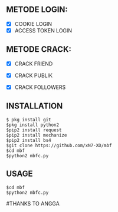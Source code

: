
## METODE LOGIN:
- [x] COOKIE LOGIN
- [x] ACCESS TOKEN LOGIN

## METODE CRACK:
- [x] CRACK FRIEND
- [x] CRACK PUBLIK
- [x] CRACK FOLLOWERS


## INSTALLATION
    $ pkg install git
    $pkg install python2
    $pip2 install request
    $pip2 install mechanize
    $pip2 install bs4
    $git clone https://github.com/xN7-XD/mbf
    $cd mbf
    $python2 mbfc.py

## USAGE

    $cd mbf
    $python2 mbfc.py


#THANKS TO ANGGA
